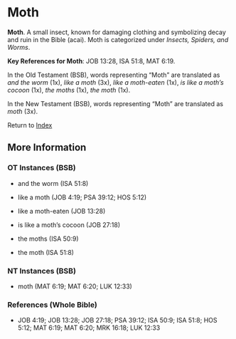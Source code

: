 # Moth
**Moth**. 
A small insect, known for damaging clothing and symbolizing decay and ruin in the Bible (acai). 
Moth is categorized under _Insects, Spiders, and Worms_. 


**Key References for Moth**: 
JOB 13:28, ISA 51:8, MAT 6:19. 


In the Old Testament (BSB), words representing “Moth” are translated as 
*and the worm* (1x), *like a moth* (3x), *like a moth-eaten* (1x), *is like a moth’s cocoon* (1x), *the moths* (1x), *the moth* (1x). 


In the New Testament (BSB), words representing “Moth” are translated as 
*moth* (3x). 


Return to [Index](00-Index.md)

## More Information

### OT Instances (BSB)

* and the worm (ISA 51:8)

* like a moth (JOB 4:19; PSA 39:12; HOS 5:12)

* like a moth-eaten (JOB 13:28)

* is like a moth’s cocoon (JOB 27:18)

* the moths (ISA 50:9)

* the moth (ISA 51:8)



### NT Instances (BSB)

* moth (MAT 6:19; MAT 6:20; LUK 12:33)



### References (Whole Bible)

* JOB 4:19; JOB 13:28; JOB 27:18; PSA 39:12; ISA 50:9; ISA 51:8; HOS 5:12; MAT 6:19; MAT 6:20; MRK 16:18; LUK 12:33



